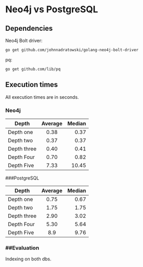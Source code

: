 # Neo4j vs PostgreSQL

## Dependencies

Neo4j Bolt driver:

```bash
go get github.com/johnnadratowski/golang-neo4j-bolt-driver
```

pq:

```
go get github.com/lib/pq
```

## Execution times

All execution times are in seconds.

### Neo4j

| Depth       | Average | Median |
| ----------- | :-----: | -----: |
| Depth one   |  0.38   |   0.37 |
| Depth two   |  0.37   |   0.37 |
| Depth three |  0.40   |   0.41 |
| Depth Four  |  0.70   |   0.82 |
| Depth Five  |  7.33   |  10.45 |

###PostgreSQL

| Depth       | Average | Median |
| ----------- | :-----: | -----: |
| Depth one   |  0.75   |   0.67 |
| Depth two   |  1.75   |   1.75 |
| Depth three |  2.90   |   3.02 |
| Depth Four  |  5.30   |   5.64 |
| Depth Five  |   8.9   |   9.76 |

### ##Evaluation

Indexing on both dbs.





